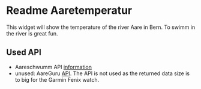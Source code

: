 # Readme Aaretemperatur

This widget will show the temperature of the river Aare in Bern. To swimm in the river is great fun.

## Used API
- Aareschwumm API [information](http://aare.schwumm.ch/api/)
- unused: AareGuru [API](https://aareguru.existenz.ch). The API is not used as the returned data size is to big for the Garmin Fenix watch.

